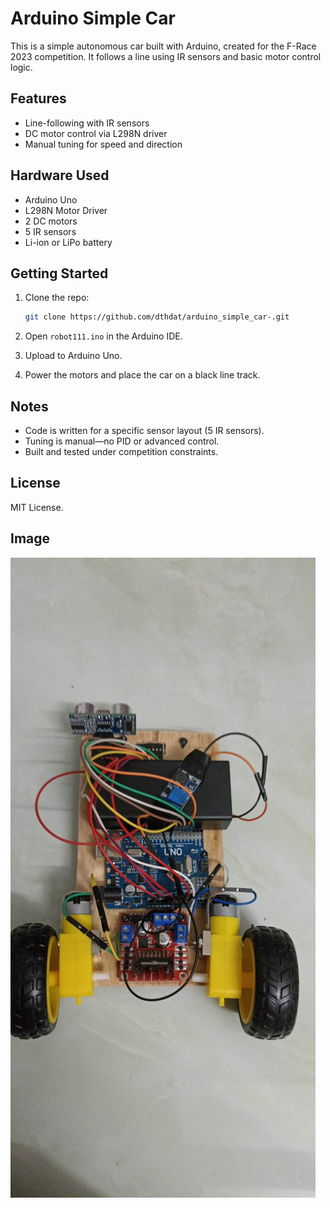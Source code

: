 # Arduino Simple Car

This is a simple autonomous car built with Arduino, created for the F-Race 2023 competition. It follows a line using IR sensors and basic motor control logic.

## Features

- Line-following with IR sensors  
- DC motor control via L298N driver  
- Manual tuning for speed and direction  

## Hardware Used

- Arduino Uno  
- L298N Motor Driver  
- 2 DC motors  
- 5 IR sensors  
- Li-ion or LiPo battery  

## Getting Started

1. Clone the repo:
   ```bash
   git clone https://github.com/dthdat/arduino_simple_car-.git
   ```

2. Open `robot111.ino` in the Arduino IDE.  

3. Upload to Arduino Uno.  

4. Power the motors and place the car on a black line track.

## Notes

- Code is written for a specific sensor layout (5 IR sensors).  
- Tuning is manual—no PID or advanced control.  
- Built and tested under competition constraints.

## License

MIT License.


## Image
![Robot Car](/xe.jpg)

